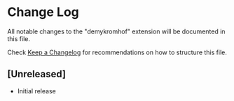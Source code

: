 # Change Log

All notable changes to the "demykromhof" extension will be documented in this file.

Check [Keep a Changelog](http://keepachangelog.com/) for recommendations on how to structure this file.

## [Unreleased]

- Initial release